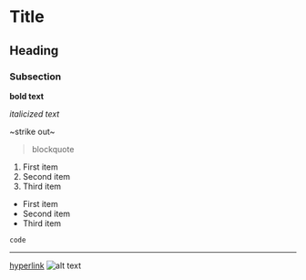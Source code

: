 # Title
## Heading
### Subsection

**bold text**

*italicized text*

~strike out~

> blockquote


1. First item
2. Second item
3. Third item

- First item
- Second item
- Third item

`code`

---

[hyperlink](https://www.google.com)
![alt text](image.jpg)
